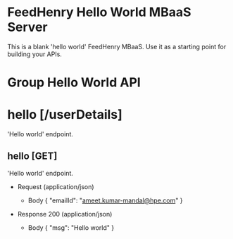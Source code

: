 # FeedHenry Hello World MBaaS Server

This is a blank 'hello world' FeedHenry MBaaS. Use it as a starting point for building your APIs. 

# Group Hello World API

# hello [/userDetails]

'Hello world' endpoint.

## hello [GET] 

'Hello world' endpoint.

+ Request (application/json)
    + Body
            {
              "emailId": "ameet.kumar-mandal@hpe.com"
            }

+ Response 200 (application/json)
    + Body
            {
              "msg": "Hello world"
            }

